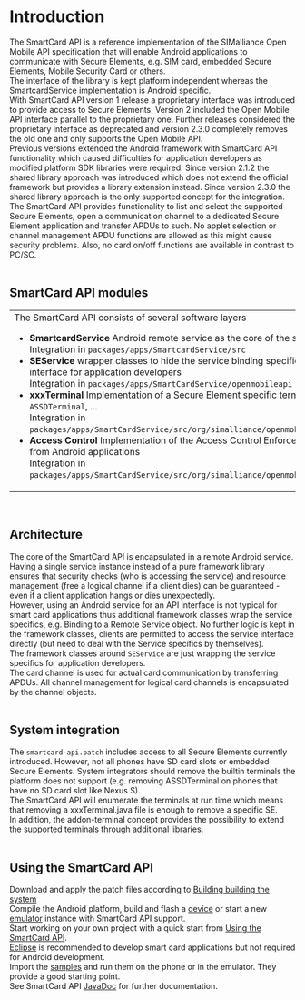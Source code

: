 # Introduction #

The SmartCard API is a reference implementation of the SIMalliance Open Mobile API specification that will enable Android applications to communicate with Secure Elements, e.g. SIM card, embedded Secure Elements, Mobile Security Card or others.<br />
The interface of the library is kept platform independent whereas the SmartcardService implementation is Android specific.<br />
With SmartCard API version 1 release a proprietary interface was introduced to provide access to Secure Elements. Version 2 included the Open Mobile API interface parallel to the proprietary one. Further releases considered the proprietary interface as deprecated and version 2.3.0 completely removes the old one and only supports the Open Mobile API.<br />
Previous versions extended the Android framework with SmartCard API functionality which caused difficulties for application developers as modified platform SDK libraries were required. Since version 2.1.2 the shared library approach was introduced which does not extend the official framework but provides a library extension instead. Since version 2.3.0 the shared library approach is the only supported concept for the integration.<br />
The SmartCard API provides functionality to list and select the supported Secure Elements, open a communication channel to a dedicated Secure Element application and transfer APDUs to such. No applet selection or channel management APDU functions are allowed as this might cause security problems. Also, no card on/off functions are available in contrast to PC/SC.<br /><br />


## SmartCard API modules ##
<table>
<tr>
<td width='55%' valign='top'>
The SmartCard API consists of several software layers<br>
<ul><li><b>SmartcardService</b> Android remote service as the core of the smart card access<br />Integration in <code>packages/apps/SmartcardService/src</code><br />
</li><li><b>SEService</b> wrapper classes to hide the service binding specifics and deal as the main interface for application developers<br />Integration in <code>packages/apps/SmartCardService/openmobileapi</code><br />
</li><li><b>xxxTerminal</b> Implementation of a Secure Element specific terminal, e.g. <code>UiccTerminal</code> or <code>ASSDTerminal</code>, ...<br />Integration in <code>packages/apps/SmartCardService/src/org/simalliance/openmobileapi/service/terminals</code><br />
</li><li><b>Access Control</b> Implementation of the Access Control Enforcer to control APDU access from Android applications<br />Integration in <code>packages/apps/SmartCardService/src/org/simalliance/openmobileapi/service/security</code>
</td>
<td width='5%'>
</td>
<td width='40%'>
<a href='http://code.google.com/p/seek-for-android/wiki/SCAPI_modules_png'>
<img src='http://seek-for-android.googlecode.com/svn/wiki/img/SCAPI_modules.png' width='250' height='235' />
</a>
<br />
Click to enlarge<br>
</td>
</tr>
</table>
<br /></li></ul>

## Architecture ##
The core of the SmartCard API is encapsulated in a remote Android service. Having a single service instance instead of a pure framework library ensures that security checks (who is accessing the service) and resource management (free a logical channel if a client dies) can be guaranteed - even if a client application hangs or dies unexpectedly.<br />
However, using an Android service for an API interface is not typical for smart card applications thus additional framework classes wrap the service specifics, e.g. Binding to a Remote Service object. No further logic is kept in the framework classes, clients are permitted to access the service interface directly (but need to deal with the Service specifics by themselves).<br />
The framework classes around `SEService` are just wrapping the service specifics for application developers.<br />
The card channel is used for actual card communication by transferring APDUs. All channel management for logical card channels is encapsulated by the channel objects.<br /><br />

## System integration ##
The `smartcard-api.patch` includes access to all Secure Elements currently introduced. However, not all phones have SD card slots or embedded Secure Elements. System integrators should remove the builtin terminals the platform does not support (e.g. removing ASSDTerminal on phones that have no SD card slot like Nexus S).<br />
The SmartCard API will enumerate the terminals at run time which means that removing a xxxTerminal.java file is enough to remove a specific SE.<br />
In addition, the addon-terminal concept provides the possibility to extend the supported terminals through additional libraries.<br /><br />

## Using the SmartCard API ##
Download and apply the patch files according to [Building building the system](BuildingTheSystem.md)<br />
Compile the Android platform, build and flash a [device](Devices.md) or start a new [emulator](EmulatorExtension.md) instance with SmartCard API support.<br />
Start working on your own project with a quick start from [Using the SmartCard API](UsingSmartCardAPI.md).<br />
[Eclipse](http://developer.android.com/sdk/installing.html) is recommended to develop smart card applications but not required for Android development.<br />
Import the [samples](http://code.google.com/p/seek-for-android/source/browse/#svn%2Ftrunk%2Fsamples) and run them on the phone or in the emulator. They provide a good starting point.<br />
See SmartCard API [JavaDoc](http://seek-for-android.googlecode.com/svn/trunk/doc/index.html) for further documentation.
<br />